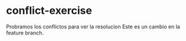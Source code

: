 # conflict-exercise
Probramos los conflictos para ver la resolucion
Este es un cambio en la feature branch.